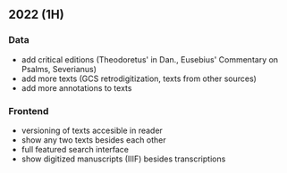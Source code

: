 ## 2022 (1H)
### Data
- add critical editions (Theodoretus' in Dan., Eusebius' Commentary on Psalms, Severianus)
- add more texts (GCS retrodigitization, texts from other sources)
- add more annotations to texts

### Frontend
- versioning of texts accesible in reader
- show any two texts besides each other
- full featured search interface
- show digitized manuscripts (IIIF) besides transcriptions
